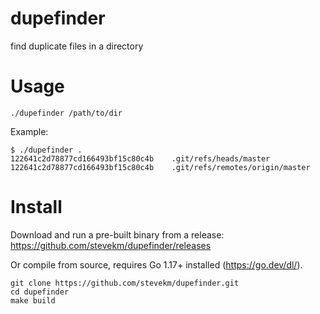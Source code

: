 # dupefinder
find duplicate files in a directory

# Usage

```
./dupefinder /path/to/dir
```

Example:

```
$ ./dupefinder .
122641c2d78877cd166493bf15c80c4b	.git/refs/heads/master
122641c2d78877cd166493bf15c80c4b	.git/refs/remotes/origin/master
```

# Install

Download and run a pre-built binary from a release: https://github.com/stevekm/dupefinder/releases

Or compile from source, requires Go 1.17+ installed (https://go.dev/dl/).

```
git clone https://github.com/stevekm/dupefinder.git
cd dupefinder
make build
```

